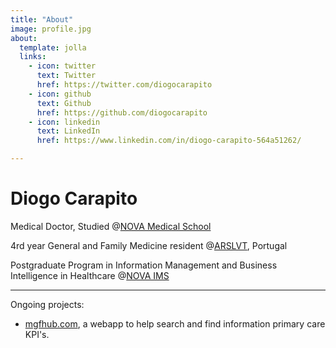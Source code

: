 ```yaml
---
title: "About"
image: profile.jpg
about:
  template: jolla
  links:
    - icon: twitter
      text: Twitter
      href: https://twitter.com/diogocarapito
    - icon: github
      text: Github
      href: https://github.com/diogocarapito
    - icon: linkedin
      text: LinkedIn
      href: https://www.linkedin.com/in/diogo-carapito-564a51262/

---
```


# Diogo Carapito
Medical Doctor, Studied @[NOVA Medical School](https://www.nms.unl.pt/en-us/nms)

4rd year General and Family Medicine resident @[ARSLVT](https://www.arslvt.min-saude.pt/), Portugal

Postgraduate Program in Information Management and Business Intelligence in Healthcare @[NOVA IMS](https://www.novaims.unl.pt/en/education/programs/postgraduate-programs-and-master-degree-programs/postgraduate-program-in-information-management-and-business-intelligence-in-healthcare/)

---

Ongoing projects:

- [mgfhub.com](https://mgfhub.com), a webapp to help search and find information primary care KPI's.